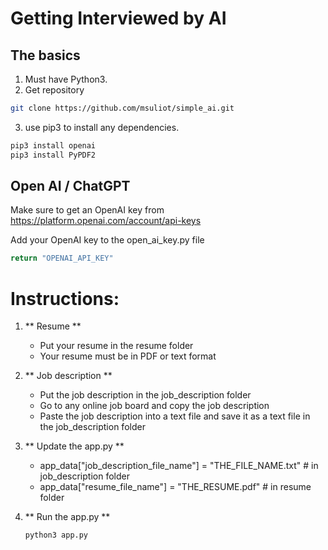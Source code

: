 # Getting Interviewed by AI

## The basics

1. Must have Python3.
2. Get repository
```bash
git clone https://github.com/msuliot/simple_ai.git 
```
3. use pip3 to install any dependencies.
```bash
pip3 install openai
pip3 install PyPDF2
```

## Open AI / ChatGPT

Make sure to get an OpenAI key from https://platform.openai.com/account/api-keys

Add your OpenAI key to the open_ai_key.py file
```bash
return "OPENAI_API_KEY" 
```

# Instructions:

1. ** Resume **
   - Put your resume in the resume folder
   - Your resume must be in PDF or text format


2. ** Job description **
   - Put the job description in the job_description folder
   - Go to any online job board and copy the job description
   - Paste the job description into a text file and save it as a text file in the job_description folder

3. ** Update the app.py **
   - app_data["job_description_file_name"] = "THE_FILE_NAME.txt" # in job_description folder
   - app_data["resume_file_name"] = "THE_RESUME.pdf" # in resume folder

4. ** Run the app.py **
    ```bash
    python3 app.py
    ``` 
